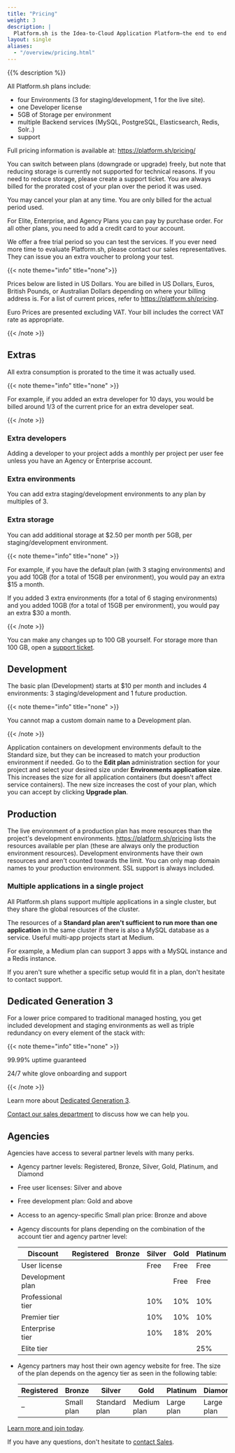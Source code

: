 ```yaml
---
title: "Pricing"
weight: 3
description: |
  Platform.sh is the Idea-to-Cloud Application Platform—the end to end solution to develop and deploy web apps and sites. We offer a free trial period so you can test the service and see how great it is.
layout: single
aliases:
  - "/overview/pricing.html"
---
```


{{% description %}}

All Platform.sh plans include:

* four Environments (3 for staging/development, 1 for the live site).
* one Developer license
* 5GB of Storage per environment
* multiple Backend services (MySQL, PostgreSQL, Elasticsearch, Redis, Solr..)
* support

Full pricing information is available at: https://platform.sh/pricing/

You can switch between plans (downgrade or upgrade) freely,
but note that reducing storage is currently not supported for technical reasons.
If you need to reduce storage, please create a support ticket.
You are always billed for the prorated cost of your plan over the period it was used.

You may cancel your plan at any time. You are only billed for the actual period used.

For Elite, Enterprise, and Agency Plans you can pay by purchase order.
For all other plans, you need to add a credit card to your account.

We offer a free trial period so you can test the services.
If you ever need more time to evaluate Platform.sh,
please contact our sales representatives.
They can issue you an extra voucher to prolong your test.

{{< note theme="info" title="none">}}

Prices below are listed in US Dollars.
You are billed in US Dollars, Euros, British Pounds, or Australian Dollars
depending on where your billing address is.
For a list of current prices, refer to https://platform.sh/pricing.

Euro Prices are presented excluding VAT.
Your bill includes the correct VAT rate as appropriate.

{{< /note >}}

## Extras

All extra consumption is prorated to the time it was actually used.

{{< note theme="info" title="none" >}}

For example, if you added an extra developer for 10 days,
you would be billed around 1/3 of the current price for an extra developer seat.

{{< /note >}}

### Extra developers

Adding a developer to your project adds a monthly per project per user fee
unless you have an Agency or Enterprise account.

### Extra environments

You can add extra staging/development environments to any plan by multiples of 3.

### Extra storage

You can add additional storage at $2.50 per month per 5GB,
per staging/development environment.

{{< note theme="info" title="none" >}}

For example, if you have the default plan (with 3 staging environments)
and you add 10GB (for a total of 15GB per environment),
you would pay an extra $15 a month.

If you added 3 extra environments (for a total of 6 staging environments)
and you added 10GB (for a total of 15GB per environment),
you would pay an extra $30 a month.

{{< /note >}}

You can make any changes up to 100&nbsp;GB yourself.
For storage more than 100&nbsp;GB, open a [support ticket](https://console.platform.sh/-/users/~/tickets).

## Development

The basic plan (Development) starts at $10 per month
and includes 4 environments: 3 staging/development and 1 future production.

{{< note theme="info" title="none" >}}

You cannot map a custom domain name to a Development plan.

{{< /note >}}

Application containers on development environments default to the Standard size,
but they can be increased to match your production environment if needed.
Go to the **Edit plan** administration section for your project
and select your desired size under **Environments application size**.
This increases the size for all application containers (but doesn't affect service containers).
The new size increases the cost of your plan,
which you can accept by clicking **Upgrade plan**.

## Production

The live environment of a production plan has more resources than the project's development environments.
https://platform.sh/pricing lists the resources available per plan
(these are always only the production environment resources).
Development environments have their own resources
and aren't counted towards the limit.
You can only map domain names to your production environment.
SSL support is always included.

### Multiple applications in a single project

All Platform.sh plans support multiple applications in a single cluster,
but they share the global resources of the cluster.

The resources of a **Standard plan aren't sufficient to run more than one application** in the same cluster
if there is also a MySQL database as a service.
Useful multi-app projects start at Medium.

For example, a Medium plan can support 3 apps
with a MySQL instance and a Redis instance.

If you aren't sure whether a specific setup would fit in a plan,
don't hesitate to contact support.

## Dedicated Generation 3

For a lower price compared to traditional managed hosting,
you get included development and staging environments
as well as triple redundancy on every element of the stack with:

{{< note theme="info" title="none" >}}

99.99% uptime guaranteed

24/7 white glove onboarding and support

{{< /note >}}

Learn more about [Dedicated Generation 3](/dedicated-gen-3/overview).

[Contact our sales department](https://platform.sh/contact/) to discuss how we can help you.

## Agencies

Agencies have access to several partner levels with many perks.

* Agency partner levels: Registered, Bronze, Silver, Gold, Platinum, and Diamond
* Free user licenses: Silver and above
* Free development plan: Gold and above
* Access to an agency-speciﬁc Small plan price: Bronze and above
* Agency discounts for plans depending on the combination of the account tier and agency partner level:

  | Discount          | Registered | Bronze | Silver | Gold | Platinum | Diamond |
  | ----------------- | ---------- | ------ | ------ | ---- | -------- | ------- |
  | User license      |            |        | Free   | Free | Free     | Free    |
  | Development plan  |            |        |        | Free | Free     | Free    |
  | Professional tier |            |        | 10%    | 10%  | 10%      | 10%     |
  | Premier tier      |            |        | 10%    | 10%  | 10%      | 10%     |
  | Enterprise tier   |            |        | 10%    | 18%  | 20%      | 20%     |
  | Elite tier        |            |        |        |      | 25%      | 30%     |

* Agency partners may host their own agency website for free.
  The size of the plan depends on the agency tier as seen in the following table:

  | Registered | Bronze     | Silver        | Gold        | Platinum   | Diamond    |
  | ---------- | ---------- | ------------- | ----------- | ---------- | ---------- |
  | –          | Small plan | Standard plan | Medium plan | Large plan | Large plan |

[Learn more and join today](https://platform.sh/solutions/digital-agencies/).

If you have any questions, don't hesitate to [contact Sales](https://platform.sh/contact/).
